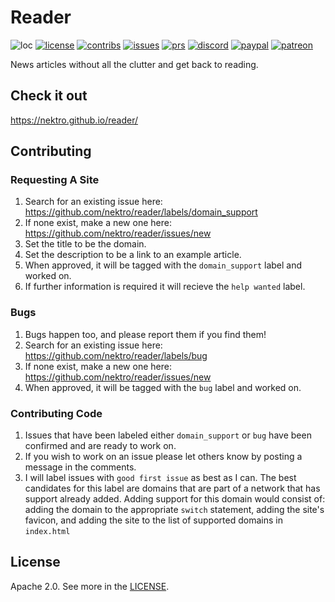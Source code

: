 # Reader
![loc](https://tokei.rs/b1/github/nektro/reader)
[![license](https://img.shields.io/github/license/nektro/reader.svg)](https://github.com/nektro/reader/blob/master/LICENSE)
[![contribs](https://img.shields.io/github/contributors/nektro/reader.svg)](https://github.com/nektro/reader/graphs/contributors)
[![issues](https://img.shields.io/github/issues/nektro/reader.svg)](https://github.com/nektro/reader/issues)
[![prs](https://img.shields.io/github/issues-pr/nektro/reader.svg)](https://github.com/nektro/reader/pulls)
[![discord](https://img.shields.io/discord/396051742791434240.svg?logo=discord)](https://discord.gg/beUGrGk)
[![paypal](https://img.shields.io/badge/donate-paypal-blue.svg?logo=paypal)](https://www.paypal.me/nektro)
[![patreon](https://img.shields.io/badge/donate-patreon-orange.svg?logo=patreon)](https://www.patreon.com/nektro)

News articles without all the clutter and get back to reading.

## Check it out
https://nektro.github.io/reader/

## Contributing

### Requesting A Site
1. Search for an existing issue here: https://github.com/nektro/reader/labels/domain_support
2. If none exist, make a new one here: https://github.com/nektro/reader/issues/new
3. Set the title to be the domain.
4. Set the description to be a link to an example article.
5. When approved, it will be tagged with the `domain_support` label and worked on.
6. If further information is required it will recieve the `help wanted` label.

### Bugs
1. Bugs happen too, and please report them if you find them!
2. Search for an existing issue here: https://github.com/nektro/reader/labels/bug
3. If none exist, make a new one here: https://github.com/nektro/reader/issues/new
4. When approved, it will be tagged with the `bug` label and worked on.

### Contributing Code
1. Issues that have been labeled either `domain_support` or `bug` have been confirmed and are ready to work on.
2. If you wish to work on an issue please let others know by posting a message in the comments.
3. I will label issues with `good first issue` as best as I can. The best candidates for this label are domains that are part of a network that has support already added. Adding support for this domain would consist of: adding the domain to the appropriate `switch` statement, adding the site's favicon, and adding the site to the list of supported domains in `index.html`

## License
Apache 2.0. See more in the [LICENSE](LICNSE]).
